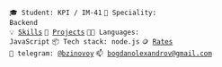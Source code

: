 <code>🎓 Student: KPI / IМ-41</code>
<code>👷 Speciality: Backend</code><br>
<code>💡 [Skills](SKILLS.md)</code>
<code>🧻 [Projects](PROJECTS.md)</code>
<code>🧑‍💻 Languages: JavaScript</code>
<code>📦 Tech stack: node.js</code>
<code>🪙 [Rates](RATES.md)</code><br>
<code>💬 telegram: [@bzinovoy](https://telegram.me/bzinovoy)</code>
<code>📫 [bogdanolexandrov@gmail.com](mailto:bogdanolexandrov@gmail.com)</code>
